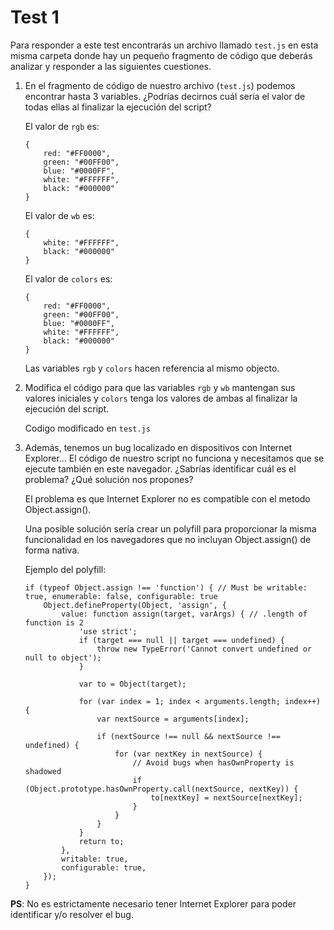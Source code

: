 # Test 1

Para responder a este test encontrarás un archivo llamado `test.js` en esta
misma carpeta donde hay un pequeño fragmento de código que deberás analizar
y responder a las siguientes cuestiones.

1. En el fragmento de código de nuestro archivo (`test.js`) podemos encontrar
   hasta 3 variables. ¿Podrías decirnos cuál sería el valor de todas ellas al
   finalizar la ejecución del script?

    El valor de `rgb` es:
    
    ```
    {
        red: "#FF0000",
        green: "#00FF00",
        blue: "#0000FF",
        white: "#FFFFFF",
        black: "#000000"
    }
    ```

    El valor de `wb` es:
    
    ```
    {
        white: "#FFFFFF",
        black: "#000000"
    }
    ```

    El valor de `colors` es:

    ```
    {
        red: "#FF0000",
        green: "#00FF00",
        blue: "#0000FF",
        white: "#FFFFFF",
        black: "#000000"
    }
    ```

    Las variables `rgb` y `colors` hacen referencia al mismo objecto.

2. Modifica el código para que las variables `rgb` y `wb` mantengan sus valores
   iniciales y `colors` tenga los valores de ambas al finalizar la ejecución del
   script.

    Codigo modificado en `test.js`

3. Además, tenemos un bug localizado en dispositivos con Internet Explorer…
   El código de nuestro script no funciona y necesitamos que se ejecute también
   en este navegador. ¿Sabrías identificar cuál es el problema? ¿Qué solución nos
   propones?

    El problema es que Internet Explorer no es compatible con el metodo Object.assign().

    Una posible solución sería crear un polyfill para proporcionar la misma funcionalidad
    en los navegadores que no incluyan Object.assign() de forma nativa.

    Ejemplo del polyfill:

    ```
    if (typeof Object.assign !== 'function') { // Must be writable: true, enumerable: false, configurable: true
        Object.defineProperty(Object, 'assign', {
            value: function assign(target, varArgs) { // .length of function is 2
                'use strict';
                if (target === null || target === undefined) {
                    throw new TypeError('Cannot convert undefined or null to object');
                }

                var to = Object(target);

                for (var index = 1; index < arguments.length; index++) {
                    var nextSource = arguments[index];

                    if (nextSource !== null && nextSource !== undefined) {
                        for (var nextKey in nextSource) {
                            // Avoid bugs when hasOwnProperty is shadowed
                            if (Object.prototype.hasOwnProperty.call(nextSource, nextKey)) {
                                to[nextKey] = nextSource[nextKey];
                            }
                        }
                    }
                }
                return to;
            },
            writable: true,
            configurable: true,
        });
    }
    ```

**PS**: No es estrictamente necesario tener Internet Explorer para poder identificar y/o resolver el bug.
